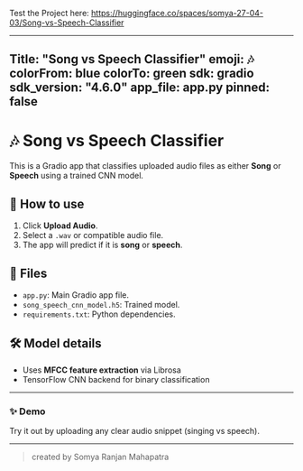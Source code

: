 Test the Project here: https://huggingface.co/spaces/somya-27-04-03/Song-vs-Speech-Classifier

---
Title: "Song vs Speech Classifier"
emoji: 🎶
colorFrom: blue
colorTo: green
sdk: gradio
sdk_version: "4.6.0"
app_file: app.py
pinned: false
---

# 🎶 Song vs Speech Classifier

This is a Gradio app that classifies uploaded audio files as either **Song** or **Speech** using a trained CNN model.

## 🚀 How to use

1. Click **Upload Audio**.
2. Select a `.wav` or compatible audio file.
3. The app will predict if it is **song** or **speech**.

## 📂 Files

- `app.py`: Main Gradio app file.
- `song_speech_cnn_model.h5`: Trained model.
- `requirements.txt`: Python dependencies.

## 🛠️ Model details

- Uses **MFCC feature extraction** via Librosa
- TensorFlow CNN backend for binary classification

---

### ✨ **Demo**

Try it out by uploading any clear audio snippet (singing vs speech).

---

> created by Somya Ranjan Mahapatra
